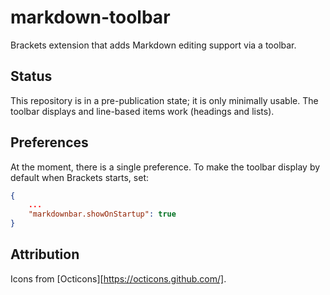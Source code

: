 # markdown-toolbar

Brackets extension that adds Markdown editing support via a toolbar.

## Status

This repository is in a pre-publication state; it is only minimally usable. The
toolbar displays and line-based items work (headings and lists).

## Preferences

At the moment, there is a single preference. To make the toolbar display by default
when Brackets starts, set:

```json
{
    ...
    "markdownbar.showOnStartup": true
}
```

## Attribution

Icons from [Octicons][https://octicons.github.com/].


